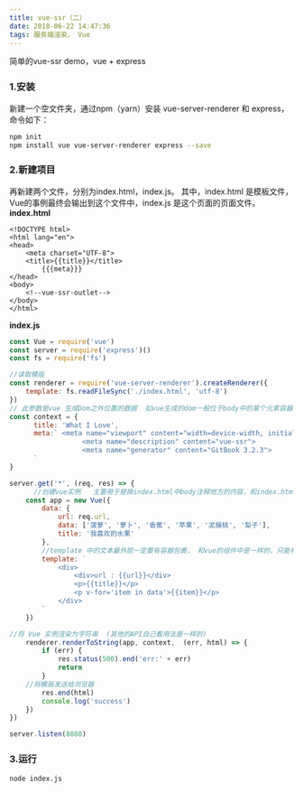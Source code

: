 ```yaml
---
title: vue-ssr（二）
date: 2018-06-22 14:47:36
tags: 服务端渲染， Vue
---
```

简单的vue-ssr demo，vue + express

<!-- more -->

### 1.安装
新建一个空文件夹，通过npm（yarn）安装 vue-server-renderer 和 express，命令如下：
```bash
npm init
npm install vue vue-server-renderer express --save
```

### 2.新建项目
再新建两个文件，分别为index.html，index.js。
其中，index.html 是模板文件，Vue的事例最终会输出到这个文件中，index.js 是这个页面的页面文件。
**index.html**
```htmlbars
<!DOCTYPE html>
<html lang="en">
<head>
    <meta charset="UTF-8">
    <title>{{title}}</title>
        {{{meta}}}
</head>
<body>
    <!--vue-ssr-outlet-->
</body>
</html>
```
**index.js**
```js
const Vue = require('vue')
const server = require('express')()
const fs = require('fs')

//读取模版
const renderer = require('vue-server-renderer').createRenderer({
    template: fs.readFileSync('./index.html', 'utf-8')
})  
// 此参数是vue 生成Dom之外位置的数据  如vue生成的dom一般位于body中的某个元素容器中，此数据可在header标签等位置渲染，是renderer.renderToString()的第二个参数，第一个参数是vue实例，第三个参数是一个回调函数。
const context = {
      title: 'What I Love',
      meta:` <meta name="viewport" content="width=device-width, initial-scale=1" />
                  <meta name="description" content="vue-ssr">
                  <meta name="generator" content="GitBook 3.2.3">
      `
}

server.get('*', (req, res) => {
      //创建vue实例   主要用于替换index.html中body注释地方的内容，和index.html中 <!--vue-ssr-outlet-->的地方是对应的
    const app = new Vue({
        data: {
            url: req.url,
            data: ['菠萝', '萝卜', '香蕉', '苹果', '泥猴桃', '梨子'],
            title: '我喜欢的水果'
        },
        //template 中的文本最外层一定要有容器包裹， 和vue的组件中是一样的，只能有一个父级元素，万万不能忘了！
        template: `
            <div>
                <div>url : {{url}}</div>
                <p>{{title}}</p>
                <p v-for='item in data'>{{item}}</p>
            </div>
        `
    })

//将 Vue 实例渲染为字符串  (其他的API自己看用法是一样的)
    renderer.renderToString(app, context,  (err, html) => {
        if (err) {
            res.status(500).end('err:' + err) 
            return 
        }
    //将模版发送给浏览器
        res.end(html)
        console.log('success')
    })
})

server.listen(8080)
```
### 3.运行
```bash
node index.js
```